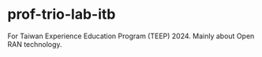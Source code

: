 # prof-trio-lab-itb
For Taiwan Experience Education Program (TEEP) 2024. Mainly about Open RAN technology.
